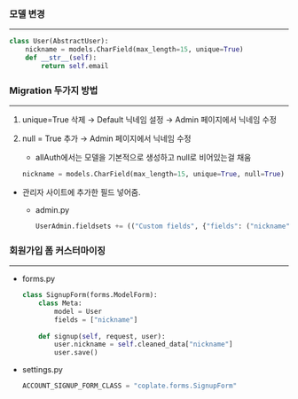 ### 모델 변경

---

```python
class User(AbstractUser):
    nickname = models.CharField(max_length=15, unique=True)
    def __str__(self):
        return self.email
```

### Migration 두가지 방법

---

1. unique=True 삭제 → Default 닉네임 설정 → Admin 페이지에서 닉네임 수정
2. null = True 추가 → Admin 페이지에서 닉네임 수정
    - allAuth에서는 모델을 기본적으로 생성하고 null로 비어있는걸 채움

    ```python
    nickname = models.CharField(max_length=15, unique=True, null=True)
    ```

- 관리자 사이트에 추가한 필드 넣어줌.
    - admin.py

        ```python
        UserAdmin.fieldsets += (("Custom fields", {"fields": ("nickname",)}),)
        ```

### 회원가입 폼 커스터마이징

---

- forms.py

    ```python
    class SignupForm(forms.ModelForm):
        class Meta:
            model = User
            fields = ["nickname"]
        
        def signup(self, request, user):
            user.nickname = self.cleaned_data["nickname"]
            user.save()
    ```

- settings.py

    ```python
    ACCOUNT_SIGNUP_FORM_CLASS = "coplate.forms.SignupForm"
    ```
